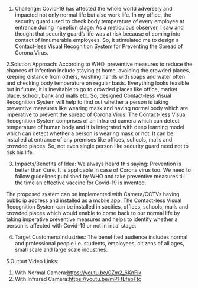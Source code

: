 1. Challenge:
Covid-19 has affected the whole world adversely and impacted  not only normal life but also work life. In my office, the security guard used to check body temperature of every employee at entrance during inception stage. As a meticulous observer, I saw and thought that security guard’s life was at risk because of coming into contact of innumerable employees. So, it stimulated me to design a Contact-less Visual Recognition System for Preventing the Spread of Corona Virus.

2.Solution Approach:
According to WHO, preventive measures to reduce the chances of infection include staying at home, avoiding the crowded places, keeping distance from others, washing hands with soaps and water often and checking body temperature on regular basis. Everything looks feasible but in future, it is inevitable to go to crowded places like office, market place, school, bank and malls etc. So, designed Contact-less Visual Recognition System will help to find out whether a person is taking preventive measures like wearing mask and having normal body which are imperative to  prevent the spread of Corona Virus.
The Contact-less Visual Recognition System comprises of an Infrared camera which can detect temperature of human body and it is integrated with deep learning model which can detect whether a person is wearing mask or not. It can be installed at entrance of any premises like offices, schools, malls and crowded places. So, not even single person like security guard need not to risk his life.

3. Impacts/Benefits of Idea:
We always heard this saying: Prevention is better than Cure. It is applicable in case of Corona virus too. We need to follow guidelines published by WHO and take preventive measures till the time an effective vaccine for Covid-19 is invented. 

The proposed system can be implemented with Camera/CCTVs having public ip address and installed as a mobile app. The Contact-less Visual Recognition System can be installed in socities, offices, schools, malls and crowded places which would enable to come back to our normal life by taking imperative preventive measures and helps to identify whether a person is affected with Covid-19 or not in intial stage.

4. Target Customers/Industries:
The benefitted audience includes normal and professional people i.e. students, employees, citizens of all ages, small scale and large scale industries.


5.Output Video Links:

1. With Normal Camera:https://youtu.be/0Zm2_6KnFik
2. With Infrared Camera:https://youtu.be/mPFfEfabFtc


